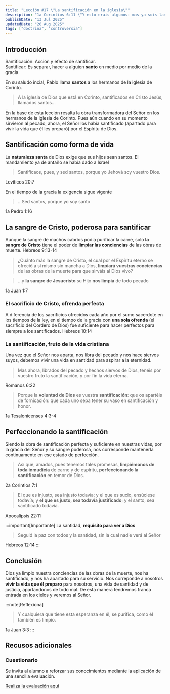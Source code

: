 ```yaml
---
title: "Lección #17 \"La santificación en la iglesia\""
description: "1a Corintios 6:11 \"Y esto erais algunos: mas ya sois lavados, mas ya sois santificados, mas ya sois justificados en el nombre del Señor Jesús, y por el Espíritu de nuestro Dios.\""
publishDate: "13 Jul 2025"
updatedDate: "26 Aug 2025"
tags: ["doctrina", "controversia"]
---
```


## Introducción

Santificación: Acción y efecto de santificar.  
Santificar: Es separar, hacer a alguien **santo** en medio por medio de la gracia.

En su saludo incial, Pablo llama **santos** a los hermanos de la iglesia de Corinto.

>A la iglesia de Dios que está en Corinto, santificados en Cristo Jesús, llamados santos...

En la base de esta lección resalta la obra transformadora del Señor en los hermanos de la iglesia de Corinto. Pues aún cuando en su momento sirvieron al pecado, ahora, el Señor los había santificado (apartado para vivir la vida que él les preparó) por el Espíritu de Dios.

## Santificación como forma de vida

La **naturaleza santa** de Dios exige que sus hijos sean santos. El mandamiento ya de antaño se había dado a Israel

>Santificaos, pues, y sed santos, porque yo Jehová soy vuestro Dios.   

Levíticos 20:7

En el tiempo de la gracia la exigencia sigue vigente

>...Sed santos, porque yo soy santo   

1a Pedro 1:16

## La sangre de Cristo, poderosa para santificar

Aunque la sangre de machos cabríos podía purificar la carne, solo **la sangre de Cristo** tiene el poder de **limpiar las conciencias** de las obras de muerte. Hebreos 9:13-14

>¿Cuánto más la sangre de Cristo, el cual por el Espíritu eterno se ofreció a sí mismo sin mancha a Dios, **limpiará vuestras conciencias** de las obras de la muerte para que sirváis al Dios vivo?

>...y **la sangre de Jesucristo** su Hijo **nos limpia** de todo pecado

1a Juan 1:7

### El sacrificio de Cristo, ofrenda perfecta

A diferencia de los sacrificios ofrecidos cada año por el sumo sacerdote en los tiempos de la ley, en el tiempo de la gracia con **una sola ofrenda** (el sacrificio del Cordero de Dios) fue suficiente para hacer perfectos para siempre a los santificados. Hebreos 10:14

### La santificación, fruto de la vida cristiana

Una vez que el Señor nos aparta, nos libra del pecado y nos hace siervos suyos, debemos vivir una vida en santidad para aspirar a la eternidad.

>Mas ahora, librados del pecado y hechos siervos de Dios, tenéis por vuestro fruto la santificación, y por fin la vida eterna.

Romanos 6:22

>Porque la **voluntad de Dios** es vuestra **santificación**: que os apartéis de fornicación: que cada uno sepa tener su vaso en santificación y honor.

1a Tesalonicenses 4:3-4

## Perfeccionando la santificación

Siendo la obra de santificación perfecta y suficiente en nuestras vidas, por la gracia del Señor y su sangre poderosa, nos corresponde mantenerla continuamente en ese estado de perfección.

>Así que, amados, pues tenemos tales promesas, **limpiémonos de toda inmudicia** de carne y de espíritu, **perfeccionando la santificación** en temor de Dios. 

2a Corintios 7:1

>El que es injusto, sea injusto todavía; y el que es sucio, ensúciese todavía; y **el que es justo, sea todavía justificado**; y el santo, sea santificado todavía.

Apocalípsis 22:11


:::important[Importante]
La santidad, **requisito para ver a Dios**
>Seguid la paz con todos y la santidad, sin la cual nadie verá al Señor

Hebreos 12:14
:::

## Conclusión

Dios ya limpio nuestra conciencias de las obras de la muerte, nos ha santificado, y nos ha apartado para su servicio. Nos correponde a nosotros **vivir la vida que él preparo** para nosotros, una vida de santidad y de justicia, apartandonos de todo mal. De esta manera tendremos franca entrada en los cielos y veremos al Señor.

:::note[Reflexiona]
>Y cualquiera que tiene esta esperanza en él, se purifica, como él también es limpio.

1a Juan 3:3
:::

## Recusos adicionales

### Cuestionario

Se invita al alumno a reforzar sus conocimientos mediante la aplicación de una sencilla evaluación.

[Realiza la evaluación aquí](https://docs.google.com/forms/d/e/1FAIpQLSeztdXnij9XUWJDH62XGEKE6-gb4QoMu7OrGEMfja-LK9dIuA/viewform?usp=sharing&ouid=112915739176438052476)


